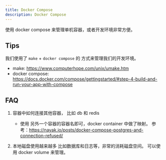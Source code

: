 ```yaml
---
title: Docker Compose 
description: Docker Compose
---
```


使用 docker compose 来管理单机容器，或者开发环境非常方便。

## Tips

我们使用了 `make` + `docker compose` 的 方式来管理我们的开发环境。

- make: <https://www.computerhope.com/unix/umake.htm>
- docker compose: <https://docs.docker.com/compose/gettingstarted/#step-4-build-and-run-your-app-with-compose>

## FAQ

1. 容器中如何连接其他容器， 比如 db 和 redis
   - 使用 另外一个容器的容器名即可，docker container 中做了映射。  参考：<https://nayak.io/posts/docker-compose-postgres-and-connection-refused/>

2. 本地磁盘使用越来越多
   比如数据库和日志等，非常的消耗磁盘空间。  可以使用 docker volume 来管理。
